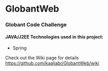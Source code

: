# GlobantWeb
### Globant Code Challenge
#### JAVA/J2EE Technologies used in this project:
* Spring

Check out the Wiki page for details
https://github.com/kaaljabr/GlobantWeb/wiki